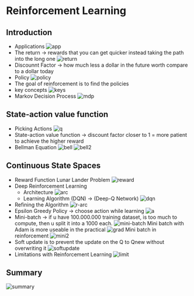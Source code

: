# Reinforcement Learning

## Introduction

- Applications
  ![app](applications.png)
- The return -> rewards that you can get quicker instead taking the path into the long one
  ![return](return.png)
- Discounnt Factor -> how much less a dollar in the future worth compare to a dollar today
- Policy
  ![policy](policy.png)
- The goal of reinforcement is to find the policies
- key concepts
  ![keys](keys.png)
- Markov Decision Process
  ![mdp](mdp.png)

## State-action value function

- Picking Actions
  ![q](compute-sa-q-f.png)
- State-action value function -> discount factor closer to 1 = more patient to achieve the higher reward
- Bellman Equation
  ![bell](bell.png)
  ![bell2](bell2.png)

## Continuous State Spaces

- Reward Function Lunar Lander Problem
  ![reward](reward-f.png)
- Deep Reinforcement Learning
  - Architecture
    ![arc](nn-arch.png)
  - Learning Algorithm (DQN) -> (Deep-Q Network)
    ![dqn](learning-algo.png)
- Refining the Algorithm
  ![r-arc](r-algo.png)
- Epsilon Greedy Policy -> choose action while learning
  ![a](chose-act-while-learn.png)
- Mini-batch -> if u have 100.000.000 training dataset, is too much to compute, then u split it into a 1000 each.
  ![mini-batch](mini-batch.png)
  Mini batch with Adam is more useable in the practical
  ![grad](grad-decent-mini.png)
  Mini batch in reinforcement
  ![mini2](mini-batch-2.png)
- Soft update is to prevent the update on the Q to Qnew without overwriting it
  ![softupdate](soft-update.png)
- Limitations with Reinforcement Learning
  ![limit](limit.png)

## Summary

![summary](summary.png)
